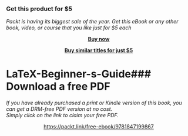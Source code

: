 
### Get this product for $5

<i>Packt is having its biggest sale of the year. Get this eBook or any other book, video, or course that you like just for $5 each</i>


<b><p align='center'>[Buy now](https://packt.link/9781847199867)</p></b>


<b><p align='center'>[Buy similar titles for just $5](https://subscription.packtpub.com/search)</p></b>


# LaTeX-Beginner-s-Guide### Download a free PDF

 <i>If you have already purchased a print or Kindle version of this book, you can get a DRM-free PDF version at no cost.<br>Simply click on the link to claim your free PDF.</i>
<p align="center"> <a href="https://packt.link/free-ebook/9781847199867">https://packt.link/free-ebook/9781847199867 </a> </p>